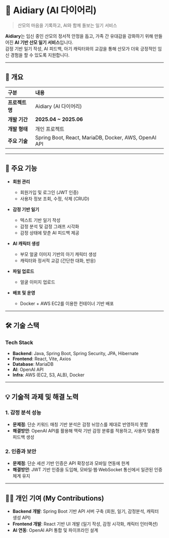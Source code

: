 # 🌿 Aidiary (AI 다이어리)

> 산모의 마음을 기록하고, AI와 함께 돌보는 일기 서비스

**Aidiary**는 임신 중인 산모의 정서적 안정을 돕고, 가족 간 유대감을 강화하기 위해 만들어진 **AI 기반 산모 일기 서비스**입니다.  
감정 기반 일기 작성, AI 피드백, 아기 캐릭터와의 교감을 통해 산모가 더욱 긍정적인 임신 경험을 할 수 있도록 지원합니다.

---

## 📌 개요
| 구분 | 내용 |
| :--- | :--- |
| **프로젝트명** | Aidiary (AI 다이어리) |
| **개발 기간** | **2025.04 ~ 2025.06** |
| **개발 형태** | 개인 프로젝트 |
| **주요 기술** | Spring Boot, React, MariaDB, Docker, AWS, OpenAI API |

---

## 🌟 주요 기능
- **회원 관리**
  - 회원가입 및 로그인 (JWT 인증)
  - 사용자 정보 조회, 수정, 삭제 (CRUD)

- **감정 기반 일기**
  - 텍스트 기반 일기 작성
  - 감정 분석 및 감정 그래프 시각화
  - 감정 상태에 맞춘 AI 피드백 제공

- **AI 캐릭터 생성**
  - 부모 얼굴 이미지 기반의 아기 캐릭터 생성
  - 캐릭터와 정서적 교감 (간단한 대화, 반응)

- **파일 업로드**
  - 얼굴 이미지 업로드

- **배포 및 운영**
  - Docker + AWS EC2를 이용한 컨테이너 기반 배포

---


## 🛠️ 기술 스택

### Tech Stack
- **Backend**: Java, Spring Boot, Spring Security, JPA, Hibernate  
- **Frontend**: React, Vite, Axios  
- **Database**: MariaDB  
- **AI**: OpenAI API  
- **Infra**: AWS (EC2, S3, ALB), Docker

---

## 💡 기술적 과제 및 해결 노력

### 1. 감정 분석 성능
- **문제점**: 단순 키워드 매칭 기반 분석은 감정 뉘앙스를 제대로 반영하지 못함  
- **해결방안**: OpenAI API를 활용해 맥락 기반 감정 분류를 적용하고, 사용자 맞춤형 피드백 생성  

### 2. 인증과 보안
- **문제점**: 단순 세션 기반 인증은 API 확장성과 모바일 연동에 한계  
- **해결방안**: JWT 기반 인증을 도입해, 모바일·웹·WebSocket 통신에서 일관된 인증 체계 유지  
 

---

## 🙋‍♂️ 개인 기여 (My Contributions)
- **Backend 개발**: Spring Boot 기반 API 서버 구축 (회원, 일기, 감정분석, 캐릭터 생성 API)  
- **Frontend 개발**: React 기반 UI 개발 (일기 작성, 감정 시각화, 캐릭터 인터랙션)  
- **AI 연동**: OpenAI API 통합 및 파이프라인 설계  
